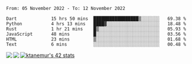 <!--START_SECTION:waka-->

```text
From: 05 November 2022 - To: 12 November 2022

Dart             15 hrs 50 mins  █████████████████▒░░░░░░░   69.38 %
Python           4 hrs 13 mins   ████▓░░░░░░░░░░░░░░░░░░░░   18.48 %
Rust             1 hr 21 mins    █▒░░░░░░░░░░░░░░░░░░░░░░░   05.93 %
JavaScript       48 mins         █░░░░░░░░░░░░░░░░░░░░░░░░   03.56 %
HTML             23 mins         ▒░░░░░░░░░░░░░░░░░░░░░░░░   01.68 %
Text             6 mins          ░░░░░░░░░░░░░░░░░░░░░░░░░   00.48 %
```

<!--END_SECTION:waka-->
<a href="https://github.com/anuraghazra/github-readme-stats">
  <img align="left" src="https://github-readme-stats.vercel.app/api?username=Tanesan&count_private=true&show_icons=true" />
<img align="left" src="https://github-readme-stats.vercel.app/api/top-langs/?username=Tanesan" />
</a>

[![ktanemur's 42 stats](https://badge42.vercel.app/api/v2/cl1wslf6s002109l771rng2w8/stats?cursusId=21&coalitionId=62)](https://github.com/JaeSeoKim/badge42)
